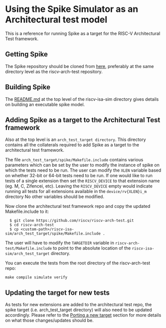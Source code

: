 # Using the Spike Simulator as an Architectural test model

This is a reference for running Spike as a target for the RISC-V Architectural Test framework.

## Getting Spike

The Spike repository should be cloned from [here](https://github.com/riscv/riscv-isa-sim/), preferably at the same directory level as the riscv-arch-test repository.

## Building Spike

The [README.md](../README.md) at the top level of the riscv-isa-sim directory gives details on building an executable spike model.

## Adding Spike as a target to the Architectural Test framework

Also at the top level is an ``arch_test_target directory``. This directory contains all the collaterals
required to add Spike as a target to the architectural test framework.

The file ``arch_test_target/spike/Makefile.include`` contains various parameters which can be set by 
the user to modify the instance of spike on which the tests need to be run.
The user can modify the ``XLEN`` variable based on whether 32-bit or 64-bit tests need to be run.
If one would like to run tests of a single extension then set the `RISCV_DEVICE` to that extension
name (eg. M, C, Zifencei, etc). Leaving the ``RISCV_DEVICE`` empty would indicate running all tests
for all extensions available in the ``device/rv{XLEN}i_m`` directory No other variables should be modified.

Now clone the architectural test framework repo and copy the updated Makefile.include to it:

```
  $ git clone https://github.com/riscv/riscv-arch-test.git
  $ cd riscv-arch-test
  $ cp <custom-path>/riscv-isa-sim/arch_test_target/spike/Makefile.include .
```

The user will have to modify the ``TARGETDIR`` variable in ``riscv-arch-test/Makefile.include`` to point to the
absolute location of the ``riscv-isa-sim/arch_test_target`` directory. 

You can execute the tests from the root directory of the riscv-arch-test repo:

```
make compile simulate verify
```

## Updating the target for new tests

As tests for new extensions are added to the architectural test repo, the spike target (i.e.
arch_test_target directory) will also need to be updated accordingly. Please refer to the [Porting a new target](https://github.com/riscv/riscv-arch-test/blob/master/doc/README.adoc#5-porting-a-new-target)
section for more details on what those changes/updates should be.













